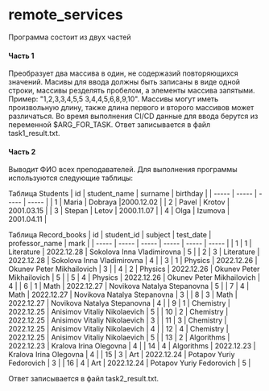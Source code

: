 # remote_services

Программа состоит из двух частей
#### Часть 1
Преобразует два массива в один, не содержазий повторяющихся значений. Масивы для ввода должны быть записаны в виде одной строки, массивы резделять пробелом, а элементы массива запятыми. Пример: "1,2,3,3,4,5,5 3,4,4,5,6,8,9,10". Массивы могут иметь произвольную длину, также длина первого и второго массивов может различаться.
Во время выполнения CI/CD данные для ввода берутся из переменной $ARG_FOR_TASK. 
Ответ записывается в файл  task1_result.txt.
#### Часть 2
Выводит ФИО всех преподавателей.
Для выполнения программы используются следующие таблицы:

Таблица Students
| id | student_name | surname | birthday |
| ----- | ----- | ----- | ----- |
| 1 | Maria | Dobraya |2000.12.02 |
| 2 | Pavel | Krotov | 2001.03.15 |
| 3 | Stepan | Letov | 2000.11.07 |
| 4 | Olga | Izumova | 2001.04.11 |

Таблица Record_books
| id | student_id | subject | test_date | professor_name | mark | 
| ----- | ----- | ----- | ----- | ----- | ----- |
| 1 | 1 | Literature | 2022.12.28 | Sokolova Inna Vladimirovna | 5 |
| 2 | 3 | Literature | 2022.12.28 | Sokolova Inna Vladimirovna | 4 |
| 3 | 1 | Physics | 2022.12.26 | Okunev Peter Mikhailovich | 3 |
| 4 | 2 | Physics | 2022.12.26 | Okunev Peter Mikhailovich | 5 |
| 5 | 4 | Physics | 2022.12.26 | Okunev Peter Mikhailovich | 4 |
| 6 | 1 | Math | 2022.12.27 | Novikova Natalya Stepanovna | 5 |
| 7 | 4 | Math | 2022.12.27 | Novikova Natalya Stepanovna | 3 |
| 8 | 3 | Math | 2022.12.27 | Novikova Natalya Stepanovna | 4 |
| 9 | 1 | Chemistry | 2022.12.25 | Anisimov Vitaliy Nikolaevich | 5 |
| 10 | 2 | Chemistry | 2022.12.25 | Anisimov Vitaliy Nikolaevich | 3 |
| 11 | 3 | Chemistry | 2022.12.25 | Anisimov Vitaliy Nikolaevich | 4 |
| 12 | 4 | Chemistry | 2022.12.25 | Anisimov Vitaliy Nikolaevich | 5 |
| 13 | 2 | Algorithms | 2022.12.23 | Kralova Irina Olegovna | 4 |
| 14 | 4 | Algorithms | 2022.12.23 | Kralova Irina Olegovna | 4 |
| 15 | 3 | Art | 2022.12.24 | Potapov Yuriy Fedorovich | 3 |
| 16 | 4 | Art | 2022.12.24 | Potapov Yuriy Fedorovich | 5 |

Ответ записывается в файл  task2_result.txt.

